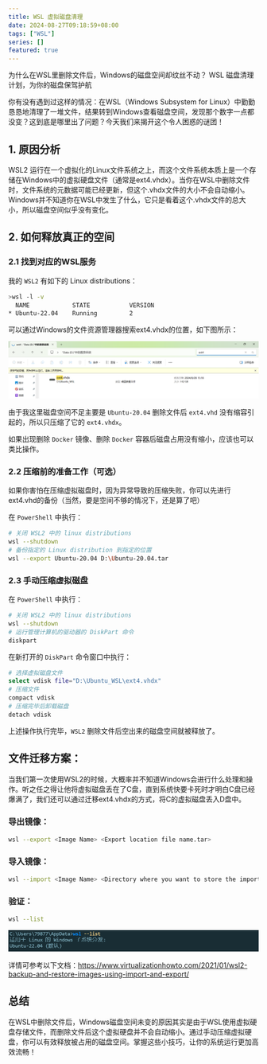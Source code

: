 ```yaml
---
title: WSL 虚拟磁盘清理
date: 2024-08-27T09:18:59+08:00
tags: ["WSL"]
series: []
featured: true
---
```

为什么在WSL里删除文件后，Windows的磁盘空间却纹丝不动？
WSL 磁盘清理计划，为你的磁盘保驾护航

<!--more-->
你有没有遇到过这样的情况：在WSL（Windows Subsystem for Linux）中勤勤恳恳地清理了一堆文件，结果转到Windows查看磁盘空间，发现那个数字一点都没变？这到底是哪里出了问题？今天我们来揭开这个令人困惑的谜团！

## 1. 原因分析

WSL2 运行在一个虚拟化的Linux文件系统之上，而这个文件系统本质上是一个存储在Windows中的虚拟硬盘文件（通常是ext4.vhdx）。当你在WSL中删除文件时，文件系统的元数据可能已经更新，但这个.vhdx文件的大小不会自动缩小。Windows并不知道你在WSL中发生了什么，它只是看着这个.vhdx文件的总大小，所以磁盘空间似乎没有变化。

## 2. 如何释放真正的空间

### 2.1 找到对应的WSL服务

我的 `WSL2` 有如下的 Linux distributions：

```bash
>wsl -l -v
  NAME            STATE           VERSION
* Ubuntu-22.04    Running         2
```

可以通过Windows的文件资源管理器搜索ext4.vhdx的位置，如下图所示：

![image.png](/images/clean_wsl_disk/image.png)

由于我这里磁盘空间不足主要是 `Ubuntu-20.04` 删除文件后 `ext4.vhd` 没有缩容引起的，所以只压缩了它的 `ext4.vhdx`。

如果出现删除 `Docker` 镜像、删除 `Docker` 容器后磁盘占用没有缩小，应该也可以类比操作。

### 2.2 压缩前的准备工作（可选）

如果你害怕在压缩虚拟磁盘时，因为异常导致的压缩失败，你可以先进行ext4.vhd的备份（当然，要是空间不够的情况下，还是算了吧）

在 `PowerShell` 中执行：

```bash
# 关闭 WSL2 中的 linux distributions
wsl --shutdown
# 备份指定的 Linux distribution 到指定的位置
wsl --export Ubuntu-20.04 D:\Ubuntu-20.04.tar
```

### 2.3 手动压缩虚拟磁盘

在 `PowerShell` 中执行：

```bash
# 关闭 WSL2 中的 linux distributions
wsl --shutdown
# 运行管理计算机的驱动器的 DiskPart 命令
diskpart
```

在新打开的 `DiskPart` 命令窗口中执行：

```bash
# 选择虚拟磁盘文件
select vdisk file="D:\Ubuntu_WSL\ext4.vhdx"
# 压缩文件
compact vdisk
# 压缩完毕后卸载磁盘
detach vdisk
```

上述操作执行完毕，`WSL2` 删除文件后空出来的磁盘空间就被释放了。

## 文件迁移方案：

当我们第一次使用WSL2的时候，大概率并不知道Windows会进行什么处理和操作。听之任之得让他将虚拟磁盘丢在了C盘，直到系统快要卡死时才明白C盘已经爆满了，我们还可以通过迁移ext4.vhdx的方式，将C的虚拟磁盘丢入D盘中。

### 导出镜像：

```bash
wsl --export <Image Name> <Export location file name.tar>
```

### 导入镜像：

```bash
wsl --import <Image Name> <Directory where you want to store the imported image> <Directory where the exported .tar file exists>
```

### 验证：

```bash
wsl --list
```

![image.png](/images/clean_wsl_disk/image_1.png)

详情可参考以下文档：https://www.virtualizationhowto.com/2021/01/wsl2-backup-and-restore-images-using-import-and-export/

## **总结**

在WSL中删除文件后，Windows磁盘空间未变的原因其实是由于WSL使用虚拟硬盘存储文件，而删除文件后这个虚拟硬盘并不会自动缩小。通过手动压缩虚拟硬盘，你可以有效释放被占用的磁盘空间。掌握这些小技巧，让你的系统运行更加高效流畅！